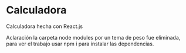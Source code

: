 # Calculadora
Calculadora hecha con React.js

Aclaración la carpeta node modules por un tema de peso fue eliminada, para ver el trabajo usar npm i para instalar las dependencias. 
